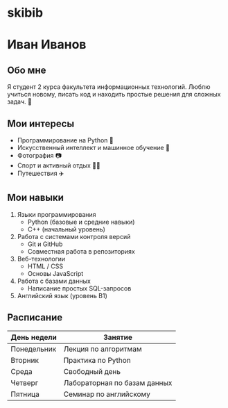 # skibib
# Иван Иванов

## Обо мне
Я студент 2 курса факультета информационных технологий. Люблю учиться новому, писать код и находить простые решения для сложных задач. 🚀

## Мои интересы
- Программирование на Python 🐍
- Искусственный интеллект и машинное обучение 🤖
- Фотография 📷
- Спорт и активный отдых 🏃‍♂️
- Путешествия ✈️

## Мои навыки
1. Языки программирования
   - Python (базовые и средние навыки)
   - C++ (начальный уровень)
2. Работа с системами контроля версий
   - Git и GitHub
   - Совместная работа в репозиториях
3. Веб-технологии
   - HTML / CSS
   - Основы JavaScript
4. Работа с базами данных
   - Написание простых SQL-запросов
5. Английский язык (уровень B1)

## Расписание
| День недели | Занятие                      |
|-------------|------------------------------|
| Понедельник | Лекция по алгоритмам         |
| Вторник     | Практика по Python           |
| Среда       | Свободный день               |
| Четверг     | Лабораторная по базам данных |
| Пятница     | Семинар по английскому       |


